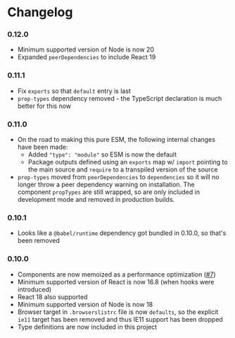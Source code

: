 
Changelog
=========

### 0.12.0
 - Minimum supported version of Node is now 20
 - Expanded `peerDependencies` to include React 19

### 0.11.1
 - Fix `exports` so that `default` entry is last
 - `prop-types` dependency removed - the TypeScript declaration is much better
   for this now

### 0.11.0
 - On the road to making this pure ESM, the following internal changes have been
   made:
    - Added `"type": "module"` so ESM is now the default
    - Package outputs defined using an `exports` map w/ `import` pointing to the
      main source and `require` to a transpiled version of the source
 - `prop-types` moved from `peerDependencies` to `dependencies` so it will no
   longer throw a peer dependency warning on installation.  The component
   `propTypes` are still wrapped, so are only included in development mode and
   removed in production builds.

### 0.10.1
 - Looks like a `@babel/runtime` dependency got bundled in 0.10.0, so that's
   been removed

### 0.10.0
 - Components are now memoized as a performance optimization
   ([#7](https://github.com/ultraq/react-icu-message-formatter/issues/7))
 - Minimum supported version of React is now 16.8 (when hooks were introduced)
 - React 18 also supported
 - Minimum supported version of Node is now 18
 - Browser target in `.browserslistrc` file is now `defaults`, so the explicit
   `ie11` target has been removed and thus IE11 support has been dropped
 - Type definitions are now included in this project
